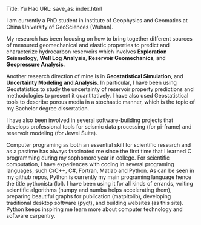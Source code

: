 Title: Yu Hao
URL:
save_as: index.html

I am currently a PhD student in Institute of Geophysics and Geomatics at China University of GeoSciences (Wuhan).

My research has been focusing on how to bring together different sources of measured geomechanical and elastic properties to predict and characterize hydrocarbon reservoirs which involves **Exploration Seismology**, **Well Log Analysis**, **Reservoir Geomechanics**, and **Geopressure Analysis**.

Another research direction of mine is in **Geostatistical Simulation**, and **Uncertainty Modeling and Analysis**. In particular, I have been using Geostatistics to study the uncertainty of reservoir property predictions and methodologies to present it quantitatively. I have also used Geostatistical tools to describe porous media in a stochastic manner, which is the topic of my Bachelor degree dissertation.

I have also been involved in several software-building projects that develops professional tools for seismic data processing (for pi-frame) and reservoir modeling (for Jewel Suite).

Computer programing as both an essential skill for scientific research and as a pastime has always fascinated me since the first time that I learned C programming during my sophomore year in college. For scientific computation, I have experiences with coding in several programing languages, such C/C++, C#, Fortran, Matlab and Python. As can be seen in my github repos, Python is currently my main programing language hence the title pythonista (lol). I have been using it for all kinds of errands, writing scientific algorithms (numpy and numba helps accelerating them), preparing beautiful graphs for publication (matpltolib), developing traditional desktop software (pyqt), and building websites (as this site). Python keeps inspiring me learn more about computer technology and software carpentry.
